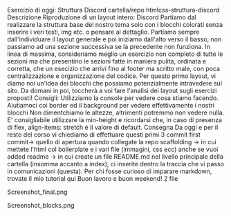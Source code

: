 Esercizio di oggi: Struttura Discord
cartella/repo htmlcss-struttura-discord
Descrizione
Riproduzione di un layout intero: Discord
Partiamo dal realizzare la struttura base del nostro tema solo con i blocchi colorati senza inserire i veri testi, img etc. o pensare al dettaglio.
Partiamo sempre dall'individuare il layout generale e poi iniziamo dall'alto verso il basso, non passiamo ad una sezione successiva se la precedente non funziona.
In linea di massima, consideriamo meglio un esercizio non completo di tutte le sezioni ma che presentino le sezioni fatte in maniera pulita, ordinata e corretta, che un esecizio che arrivi fino al footer ma scritto male, con poca centralizzazione e organizzazione del codice.
Per questo primo layout, vi diamo noi un'idea dei blocchi che possiamo potenzialmente intravedere sul sito. Da domani in poi, toccherà a voi fare l'analisi dei layout sugli esercizi proposti!
Consigli:
Utilizziamo la console per vedere cosa stiamo facendo.
Aiutiamoci coi border ed il background per vedere effettivamente i nostri blocchi
Non dimentchiamo le altezze, altrimenti potremmo non vedere nulla. E' consigliabile utilizzare la min-height e ricordarsi che, in caso di presenza di flex, align-items: stretch è il valore di default.
Consegna
Da oggi e per il resto del corso vi chiediamo di effettuare questi primi 3 commit
first commit-> quello di apertura quando collegate la repo
scaffolding -> in cui mettete l'html col boilerplate e i vari file (immagini, css ecc) anche se vuoi
added readme -> in cui create un file README.md nel livello principale della cartella (insomma accanto a index), ci inserite dentro la traccia che vi passo in comunicazioni (questa).
Per chi fosse curioso di imparare markdown, trovate il mio tutorial qui
Buon lavoro e buon weekend!
2 file
 
Screenshot_final.png


Screenshot_blocks.png